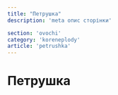 ```yaml
---
title: "Петрушка"
description: 'meta опис сторінки'

section: 'ovochi'
category: 'koreneplody'
article: 'petrushka'
---
```


# Петрушка